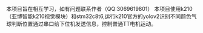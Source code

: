 本项目旨在相互学习，如有问题联系作者（QQ:3069619801）
本项目使用k210（亚博智能k210视觉模块）和stm32c8t6,运行k210官方的yolov2识别不同颜色气球判断位置通过串口给下位机发送信息，控制普通TT电机运动。
